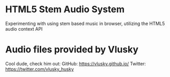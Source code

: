 
# HTML5 Stem Audio System
Experimenting with using stem based music in browser, utilizing the HTML5 audio context API

# Audio files provided by Vlusky
Cool dude, check him out:
GitHub: https://vlusky.github.io/
Twitter: https://twitter.com/vlusky_husky